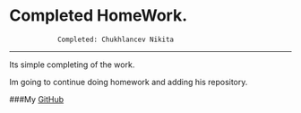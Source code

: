 # Completed HomeWork.   
				Completed: Chukhlancev Nikita
				
				
-------
Its simple completing of the work. 

Im going to continue doing homework and adding his repository. 

###My [GitHub](https://github.com "My gith account") 
